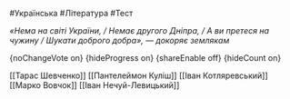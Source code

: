 #Українська #Література #Тест

*«Нема на світі України, / Немає другого Дніпра, / А ви претеся на чужину / Шукати доброго добра», — докоряє землякам*

{noChangeVote on}
{hideProgress on}
{shareEnable off}
{hideCount on}

[[Тарас Шевченко]]
[[Пантелеймон Куліш]]
[[Іван Котляревський]]
[[Марко Вовчок]]
[[Іван Нечуй-Левицький]]
